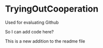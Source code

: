 TryingOutCooperation
====================

Used for evaluating Github

So I can add code here?

This is a new addition to the readme file
